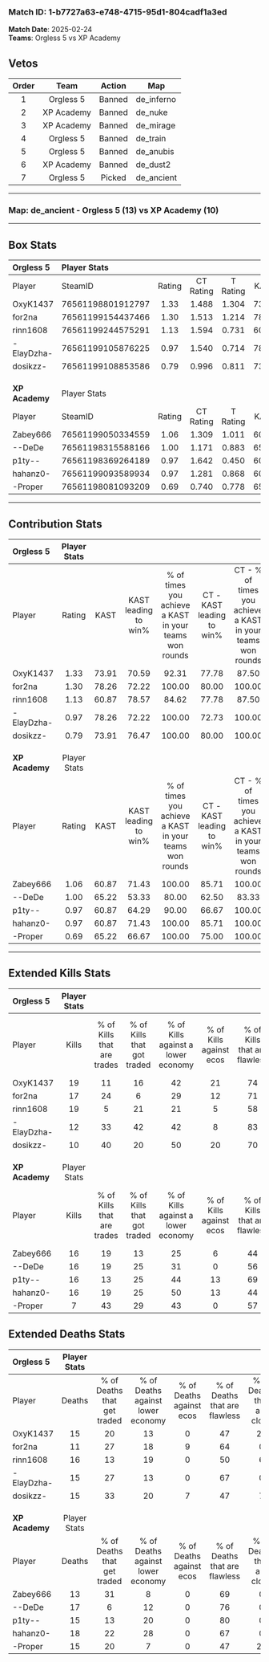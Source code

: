 ### Match ID: 1-b7727a63-e748-4715-95d1-804cadf1a3ed  
**Match Date**: 2025-02-24  
**Teams**: Orgless 5 vs XP Academy  

## Vetos  

| Order | Team | Action | Map |
| :---: | :--: | :----: | --- |
| 1 | Orgless 5 | Banned | de_inferno |
| 2 | XP Academy | Banned | de_nuke |
| 3 | XP Academy | Banned | de_mirage |
| 4 | Orgless 5 | Banned | de_train |
| 5 | Orgless 5 | Banned | de_anubis |
| 6 | XP Academy | Banned | de_dust2 |
| 7 | Orgless 5 | Picked | de_ancient |

---  

### **Map**: de_ancient - Orgless 5 (13) vs XP Academy (10)  
---  

## Box Stats  

| **Orgless 5**  | Player Stats      |        |           |          |       |       |       |         |        |      |     |
| :- | :- | :-: | :-: | :-: | :-: | :-: | :-: | :-: | :-: | :-: | :-: |
| Player         | SteamID           | Rating | CT Rating | T Rating | KAST  |  ADR  | Kills | Assists | Deaths | K/D  | HS% |
| OxyK1437       | 76561198801912797 |  1.33  |   1.488   |  1.304   | 73.91 | 101.4 |  19   |    9    |   15   | 1.27 | 63  |
| for2na         | 76561199154437466 |  1.30  |   1.513   |  1.214   | 78.26 | 75.1  |  17   |   10    |   11   | 1.55 | 29  |
| rinn1608       | 76561199244575291 |  1.13  |   1.594   |  0.731   | 60.87 | 86.1  |  19   |    2    |   16   | 1.19 | 52  |
| -ElayDzha-     | 76561199105876225 |  0.97  |   1.540   |  0.714   | 78.26 | 60.9  |  12   |   10    |   15   | 0.80 | 50  |
| dosikzz-       | 76561199108853586 |  0.79  |   0.996   |  0.811   | 73.91 | 46.4  |  10   |    3    |   15   | 0.67 | 80  |
|                |                   |        |           |          |       |       |       |         |        |      |     |
|                |                   |        |           |          |       |       |       |         |        |      |     |
|                |                   |        |           |          |       |       |       |         |        |      |     |
| **XP Academy** | Player Stats      |        |           |          |       |       |       |         |        |      |     |
| Player         | SteamID           | Rating | CT Rating | T Rating | KAST  |  ADR  | Kills | Assists | Deaths | K/D  | HS% |
| Zabey666       | 76561199050334559 |  1.06  |   1.309   |  1.011   | 60.87 | 73.9  |  16   |    4    |   13   | 1.23 | 50  |
| --DeDe         | 76561198315588166 |  1.00  |   1.171   |  0.883   | 65.22 | 74.4  |  16   |    3    |   17   | 0.94 | 37  |
| p1ty--         | 76561198369264189 |  0.97  |   1.642   |  0.450   | 60.87 | 66.6  |  16   |    0    |   15   | 1.07 | 56  |
| hahanz0-       | 76561199093589934 |  0.97  |   1.281   |  0.868   | 60.87 | 74.8  |  16   |   10    |   18   | 0.89 | 62  |
| -Proper        | 76561198081093209 |  0.69  |   0.740   |  0.778   | 65.22 | 62.3  |   7   |    8    |   15   | 0.47 | 42  |
---  

## Contribution Stats  

| **Orgless 5**  | Player Stats |       |                      |                                                        |                           |                                                             |                          |                                                            |
| :- | :-: | :-: | :-: | :-: | :-: | :-: | :-: | :-: |
| Player         |    Rating    | KAST  | KAST leading to win% | % of times you achieve a KAST in your teams won rounds | CT - KAST leading to win% | CT - % of times you achieve a KAST in your teams won rounds | T - KAST leading to win% | T - % of times you achieve a KAST in your teams won rounds |
| OxyK1437       |     1.33     | 73.91 |        70.59         |                         92.31                          |           77.78           |                            87.50                            |          62.50           |                           100.00                           |
| for2na         |     1.30     | 78.26 |        72.22         |                         100.00                         |           80.00           |                           100.00                            |          62.50           |                           100.00                           |
| rinn1608       |     1.13     | 60.87 |        78.57         |                         84.62                          |           77.78           |                            87.50                            |          80.00           |                           80.00                            |
| -ElayDzha-     |     0.97     | 78.26 |        72.22         |                         100.00                         |           72.73           |                           100.00                            |          71.43           |                           100.00                           |
| dosikzz-       |     0.79     | 73.91 |        76.47         |                         100.00                         |           80.00           |                           100.00                            |          71.43           |                           100.00                           |
|                |              |       |                      |                                                        |                           |                                                             |                          |                                                            |
|                |              |       |                      |                                                        |                           |                                                             |                          |                                                            |
|                |              |       |                      |                                                        |                           |                                                             |                          |                                                            |
| **XP Academy** | Player Stats |       |                      |                                                        |                           |                                                             |                          |                                                            |
| Player         |    Rating    | KAST  | KAST leading to win% | % of times you achieve a KAST in your teams won rounds | CT - KAST leading to win% | CT - % of times you achieve a KAST in your teams won rounds | T - KAST leading to win% | T - % of times you achieve a KAST in your teams won rounds |
| Zabey666       |     1.06     | 60.87 |        71.43         |                         100.00                         |           85.71           |                           100.00                            |          57.14           |                           100.00                           |
| --DeDe         |     1.00     | 65.22 |        53.33         |                         80.00                          |           62.50           |                            83.33                            |          42.86           |                           75.00                            |
| p1ty--         |     0.97     | 60.87 |        64.29         |                         90.00                          |           66.67           |                           100.00                            |          60.00           |                           75.00                            |
| hahanz0-       |     0.97     | 60.87 |        71.43         |                         100.00                         |           85.71           |                           100.00                            |          57.14           |                           100.00                           |
| -Proper        |     0.69     | 65.22 |        66.67         |                         100.00                         |           75.00           |                           100.00                            |          57.14           |                           100.00                           |
---  

## Extended Kills Stats  

| **Orgless 5**  | Player Stats |                            |                            |                                    |                         |                              |                                 |                                       |                    |           |
| :- | :-: | :-: | :-: | :-: | :-: | :-: | :-: | :-: | :-: | :-: |
| Player         |    Kills     | % of Kills that are trades | % of Kills that got traded | % of Kills against a lower economy | % of Kills against ecos | % of Kills that are flawless | % of Kills that are close duels | % of Kills that are assisted by flash | Pistol Round Kills | AWP Kills |
| OxyK1437       |      19      |             11             |             16             |                 42                 |           21            |              74              |                0                |                  16                   |         0          |     2     |
| for2na         |      17      |             24             |             6              |                 29                 |           12            |              71              |                0                |                   6                   |         7          |     0     |
| rinn1608       |      19      |             5              |             21             |                 21                 |            5            |              58              |               21                |                   5                   |         0          |     3     |
| -ElayDzha-     |      12      |             33             |             42             |                 42                 |            8            |              83              |                0                |                   8                   |         0          |     0     |
| dosikzz-       |      10      |             40             |             20             |                 50                 |           20            |              70              |                0                |                  20                   |         0          |     0     |
|                |              |                            |                            |                                    |                         |                              |                                 |                                       |                    |           |
|                |              |                            |                            |                                    |                         |                              |                                 |                                       |                    |           |
|                |              |                            |                            |                                    |                         |                              |                                 |                                       |                    |           |
| **XP Academy** | Player Stats |                            |                            |                                    |                         |                              |                                 |                                       |                    |           |
| Player         |    Kills     | % of Kills that are trades | % of Kills that got traded | % of Kills against a lower economy | % of Kills against ecos | % of Kills that are flawless | % of Kills that are close duels | % of Kills that are assisted by flash | Pistol Round Kills | AWP Kills |
| Zabey666       |      16      |             19             |             13             |                 25                 |            6            |              44              |               13                |                   6                   |         0          |     0     |
| --DeDe         |      16      |             19             |             25             |                 31                 |            0            |              56              |                6                |                  19                   |         1          |     1     |
| p1ty--         |      16      |             13             |             25             |                 44                 |           13            |              69              |                6                |                   0                   |         5          |     2     |
| hahanz0-       |      16      |             19             |             25             |                 50                 |           13            |              44              |                6                |                   0                   |         0          |     1     |
| -Proper        |      7       |             43             |             29             |                 43                 |            0            |              57              |                0                |                   0                   |         0          |     1     |
## Extended Deaths Stats  

| **Orgless 5**  | Player Stats |                             |                                   |                          |                               |                            |                           |               |
| :- | :-: | :-: | :-: | :-: | :-: | :-: | :-: | :-: |
| Player         |    Deaths    | % of Deaths that get traded | % of Deaths against lower economy | % of Deaths against ecos | % of Deaths that are flawless | % of Deaths that are close | % of Deaths while blinded | Deaths to AWP |
| OxyK1437       |      15      |             20              |                13                 |            0             |              47               |             20             |             0             |       1       |
| for2na         |      11      |             27              |                18                 |            9             |              64               |             0              |             0             |       1       |
| rinn1608       |      16      |             13              |                19                 |            0             |              50               |             6              |             6             |       2       |
| -ElayDzha-     |      15      |             27              |                13                 |            0             |              67               |             0              |             7             |       1       |
| dosikzz-       |      15      |             33              |                20                 |            7             |              47               |             7              |            13             |       1       |
|                |              |                             |                                   |                          |                               |                            |                           |               |
|                |              |                             |                                   |                          |                               |                            |                           |               |
|                |              |                             |                                   |                          |                               |                            |                           |               |
| **XP Academy** | Player Stats |                             |                                   |                          |                               |                            |                           |               |
| Player         |    Deaths    | % of Deaths that get traded | % of Deaths against lower economy | % of Deaths against ecos | % of Deaths that are flawless | % of Deaths that are close | % of Deaths while blinded | Deaths to AWP |
| Zabey666       |      13      |             31              |                 8                 |            0             |              69               |             0              |             8             |       1       |
| --DeDe         |      17      |              6              |                12                 |            0             |              76               |             0              |            12             |       2       |
| p1ty--         |      15      |             13              |                20                 |            0             |              80               |             0              |             7             |       2       |
| hahanz0-       |      18      |             22              |                28                 |            0             |              67               |             0              |            11             |       1       |
| -Proper        |      15      |             20              |                 7                 |            0             |              47               |             27             |            13             |       1       |
